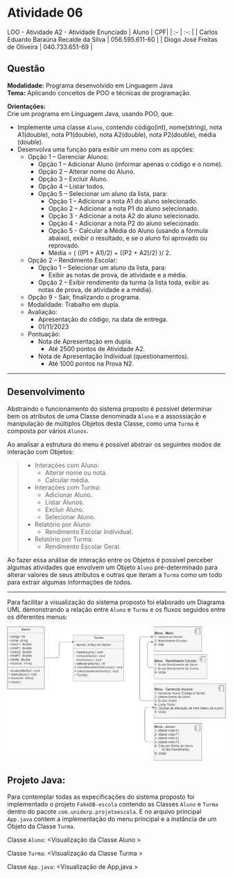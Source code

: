 # Atividade 06

LOO - Atividade A2 - Atividade Enunciado
| Aluno | CPF| 
| :- | :-: |
| Carlos Eduardo Baraúna Recalde da Silva | 056.595.611-60 |
|  Diogo José Freitas de Oliveira | 040.733.651-69 |

## Questão
**Modalidade:** Programa desenvolvido em Linguagem Java  
**Tema:** Aplicando conceitos de POO e técnicas de programação.  

**Orientações:**  
Crie um programa em Linguagem Java, usando POO, que:
-  Implemente uma classe `Aluno`, contendo código(int), nome(string), nota A1(double), nota P1(double), nota A2(double), nota P2(double), média (double).
- Desenvolva uma função para exibir um menu com as opções:
    - Opção 1 – Gerenciar Alunos:
        - Opção 1 – Adicionar Aluno (informar apenas o código e o nome).
        - Opção 2 – Alterar nome do Aluno.
        - Opção 3 – Excluir Aluno.
        - Opção 4 – Listar todos.
        - Opção 5 – Selecionar um aluno da lista, para:
          - Opção 1 – Adicionar a nota A1 do aluno selecionado.
          - Opção 2 – Adicionar a nota P1 do aluno selecionado.
          - Opção 3 - Adicionar a nota A2 do aluno selecionado.
          - Opção 4 - Adicionar a nota P2 do aluno selecionado.
          - Opção 5 - Calcular a Média do Aluno (usando a fórmula abaixo), exibir o resultado, e se o aluno foi aprovado ou reprovado.
          - Média = ( ((P1 + A1)/2) + ((P2 + A2)/2) )/ 2.
    - Opção 2 – Rendimento Escolar:
      - Opção 1 – Selecionar um aluno da lista, para:
        - Exibir as notas de prova, de atividade e a média.
      - Opção 2 – Exibir rendimento da turma (a lista toda, exibir as notas de prova, de atividade e a média).
    - Opção 9 - Sair, finalizando o programa.
  - Modalidade: Trabalho em dupla.
  - Avaliação:
    - Apresentação do código, na data de entrega.
    - 01/11/2023
  - Pontuação:
    - Nota de Apresentação em dupla.
      - Até 2500 pontos de Atividade A2.
    - Nota de Apresentação Individual (questionamentos).
      - Até 1000 pontos na Prova N2.

---
## Desenvolvimento

Abstraindo o funcionamento do sistema proposto é possível determinar bem os atributos de uma Classe denominada `Aluno` e a assossiação e manipulação de múltiplos Objetos desta Classe, como uma `Turma` é composta por vários `Alunos`.

Ao analisar a estrutura do menu é possível abstrair os seguintes modos de interação com Objetos:
>- Interações com Aluno:
>     - Alterar nome ou nota.
>     - Calcular média.
>- Interações com Turma:
>     - Adicionar Aluno.
>     - Listar Alunos.
>     - Excluir Aluno.
>     - Selecionar Aluno.
>- Relatório por Aluno:
>     - Rendimento Escolar Individual.
>- Relatório por Turma:
>     - Rendimento Escolar Geral.

Ao fazer essa análise de interação entre os Objetos é possível perceber algumas atividades que envolvem um Objeto `Aluno` pré-determinado para alterar valores de seus atributos e outras que iteram a `Turma` como um todo para extrair algumas informações de todos.

---
Para facilitar a visualização do sistema proposto foi elaborado um Diagrama UML demonstrando a relação entre `Aluno` e `Turma` e os fluxos seguidos entre os diferentes menus:

![Diagrama de Casos UML](docs/projetoescola.drawio.png)

## Projeto Java:

Para contemplar todas as expecificações do sistema proposto foi implementado o projeto `FakeDB-escola` contendo as Classes `Aluno` e `Turma` dentro do pacote `com.uniderp.projetoescola`. E no arquivo principal `App.java` contem a implementação do menu principal e a instância de um Objeto da Classe `Turma`.

Classe `Aluno`:
<Visualização da Classe Aluno >

Classe `Turma`:
<Visualização da Classe Turma >

Classe `App.java`:
<Visualização de App,java >
